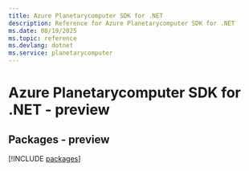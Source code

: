 ```yaml
---
title: Azure Planetarycomputer SDK for .NET
description: Reference for Azure Planetarycomputer SDK for .NET
ms.date: 08/19/2025
ms.topic: reference
ms.devlang: dotnet
ms.service: planetarycomputer
---
```

# Azure Planetarycomputer SDK for .NET - preview
## Packages - preview
[!INCLUDE [packages](planetarycomputer-index.md)]